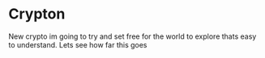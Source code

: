 # Crypton
New crypto  im going to try and set free for the world to explore thats easy to understand. Lets see how far this goes
